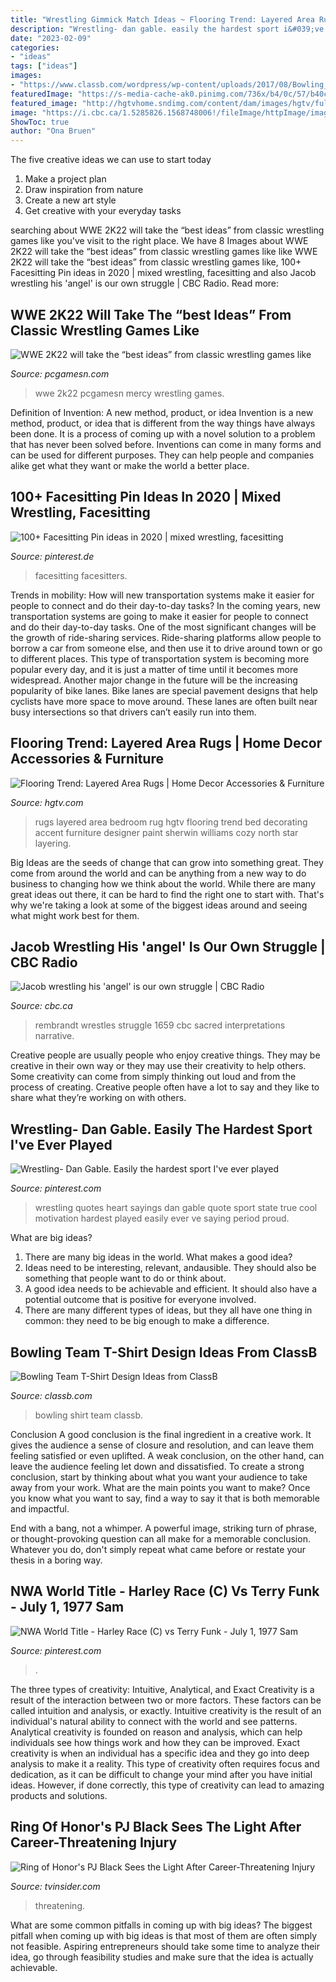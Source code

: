 ```yaml
---
title: "Wrestling Gimmick Match Ideas ~ Flooring Trend: Layered Area Rugs"
description: "Wrestling- dan gable. easily the hardest sport i&#039;ve ever played"
date: "2023-02-09"
categories:
- "ideas"
tags: ["ideas"]
images:
- "https://www.classb.com/wordpress/wp-content/uploads/2017/08/Bowling_T-shirt_Example-2.png"
featuredImage: "https://s-media-cache-ak0.pinimg.com/736x/b4/0c/57/b40c57e54e07bec51e68556f09b30829.jpg"
featured_image: "http://hgtvhome.sndimg.com/content/dam/images/hgtv/fullset/2010/8/31/0/Original_Layered-Rugs-Kathleen-Shannon-Bedroom_s4x3.jpg.rend.hgtvcom.1280.960.jpeg"
image: "https://i.cbc.ca/1.5285826.1568748006!/fileImage/httpImage/image.jpg_gen/derivatives/16x9_780/rembrandt-jacob-wrestling-with-the-angel.jpg"
ShowToc: true
author: "Ona Bruen"
---
```



The five creative ideas we can use to start today
1. Make a project plan
2. Draw inspiration from nature
3. Create a new art style
4. Get creative with your everyday tasks 

	

		
searching about WWE 2K22 will take the “best ideas” from classic wrestling games like you've visit to the right place. We have 8 Images about WWE 2K22 will take the “best ideas” from classic wrestling games like like WWE 2K22 will take the “best ideas” from classic wrestling games like, 100+ Facesitting Pin ideas in 2020 | mixed wrestling, facesitting and also Jacob wrestling his &#039;angel&#039; is our own struggle | CBC Radio. Read more:
		
    
## WWE 2K22 Will Take The “best Ideas” From Classic Wrestling Games Like

<img loading=lazy src="https://www.pcgamesn.com/wp-content/uploads/2020/06/wwf-no-mercy-wwe-2k22.jpeg" onerror="this.onerror=null;this.src='https://tse3.mm.bing.net/th?id=OIP.VCX8prdshCdtLFmlOo3PoAHaEK&amp;pid=15.1';" alt="WWE 2K22 will take the “best ideas” from classic wrestling games like">

_Source: pcgamesn.com_

>wwe 2k22 pcgamesn mercy wrestling games. 

	

Definition of Invention: A new method, product, or idea
Invention is a new method, product, or idea that is different from the way things have always been done. It is a process of coming up with a novel solution to a problem that has never been solved before. Inventions can come in many forms and can be used for different purposes. They can help people and companies alike get what they want or make the world a better place.

    
## 100+ Facesitting Pin Ideas In 2020 | Mixed Wrestling, Facesitting

<img loading=lazy src="https://i.pinimg.com/474x/ab/9d/aa/ab9daa07abfaece66699d952d9003796.jpg" onerror="this.onerror=null;this.src='https://tse2.mm.bing.net/th?id=OIP.vNLlAF4KfcopC5Pv77qh6gAAAA&amp;pid=15.1';" alt="100+ Facesitting Pin ideas in 2020 | mixed wrestling, facesitting">

_Source: pinterest.de_

>facesitting facesitters. 

	

Trends in mobility: How will new transportation systems make it easier for people to connect and do their day-to-day tasks?
In the coming years, new transportation systems are going to make it easier for people to connect and do their day-to-day tasks. One of the most significant changes will be the growth of ride-sharing services. Ride-sharing platforms allow people to borrow a car from someone else, and then use it to drive around town or go to different places. This type of transportation system is becoming more popular every day, and it is just a matter of time until it becomes more widespread.
Another major change in the future will be the increasing popularity of bike lanes. Bike lanes are special pavement designs that help cyclists have more space to move around. These lanes are often built near busy intersections so that drivers can’t easily run into them.

    
## Flooring Trend: Layered Area Rugs | Home Decor Accessories &amp; Furniture

<img loading=lazy src="http://hgtvhome.sndimg.com/content/dam/images/hgtv/fullset/2010/8/31/0/Original_Layered-Rugs-Kathleen-Shannon-Bedroom_s4x3.jpg.rend.hgtvcom.1280.960.jpeg" onerror="this.onerror=null;this.src='https://tse2.mm.bing.net/th?id=OIP.cxeDHBMJXy5vjSwajysjCwHaFj&amp;pid=15.1';" alt="Flooring Trend: Layered Area Rugs | Home Decor Accessories &amp; Furniture">

_Source: hgtv.com_

>rugs layered area bedroom rug hgtv flooring trend bed decorating accent furniture designer paint sherwin williams cozy north star layering. 

	

Big Ideas are the seeds of change that can grow into something great. They come from around the world and can be anything from a new way to do business to changing how we think about the world. While there are many great ideas out there, it can be hard to find the right one to start with. That's why we're taking a look at some of the biggest ideas around and seeing what might work best for them.

    
## Jacob Wrestling His &#039;angel&#039; Is Our Own Struggle | CBC Radio

<img loading=lazy src="https://i.cbc.ca/1.5285826.1568748006!/fileImage/httpImage/image.jpg_gen/derivatives/16x9_780/rembrandt-jacob-wrestling-with-the-angel.jpg" onerror="this.onerror=null;this.src='https://tse3.mm.bing.net/th?id=OIP.MRWWOZIRoIHJnfbPb65BGwHaEK&amp;pid=15.1';" alt="Jacob wrestling his &#039;angel&#039; is our own struggle | CBC Radio">

_Source: cbc.ca_

>rembrandt wrestles struggle 1659 cbc sacred interpretations narrative. 

	

Creative people are usually people who enjoy creative things. They may be creative in their own way or they may use their creativity to help others. Some creativity can come from simply thinking out loud and from the process of creating. Creative people often have a lot to say and they like to share what they’re working on with others.

    
## Wrestling- Dan Gable. Easily The Hardest Sport I&#039;ve Ever Played

<img loading=lazy src="https://s-media-cache-ak0.pinimg.com/736x/b4/0c/57/b40c57e54e07bec51e68556f09b30829.jpg" onerror="this.onerror=null;this.src='https://tse3.mm.bing.net/th?id=OIP.pfNndGugFDrsRZAKK9Hy-wHaHa&amp;pid=15.1';" alt="Wrestling- Dan Gable. Easily the hardest sport I&#039;ve ever played">

_Source: pinterest.com_

>wrestling quotes heart sayings dan gable quote sport state true cool motivation hardest played easily ever ve saying period proud. 

	

What are big ideas?
1. There are many big ideas in the world. What makes a good idea?
2. Ideas need to be interesting, relevant, andausible. They should also be something that people want to do or think about.
3. A good idea needs to be achievable and efficient. It should also have a potential outcome that is positive for everyone involved.
4. There are many different types of ideas, but they all have one thing in common: they need to be big enough to make a difference.

    
## Bowling Team T-Shirt Design Ideas From ClassB

<img loading=lazy src="https://www.classb.com/wordpress/wp-content/uploads/2017/08/Bowling_T-shirt_Example-2.png" onerror="this.onerror=null;this.src='https://tse1.mm.bing.net/th?id=OIP.aSGc8cBf5rrqyKqL8DB-vQAAAA&amp;pid=15.1';" alt="Bowling Team T-Shirt Design Ideas from ClassB">

_Source: classb.com_

>bowling shirt team classb. 

	

Conclusion
A good conclusion is the final ingredient in a creative work. It gives the audience a sense of closure and resolution, and can leave them feeling satisfied or even uplifted. A weak conclusion, on the other hand, can leave the audience feeling let down and dissatisfied.
To create a strong conclusion, start by thinking about what you want your audience to take away from your work. What are the main points you want to make? Once you know what you want to say, find a way to say it that is both memorable and impactful.

End with a bang, not a whimper. A powerful image, striking turn of phrase, or thought-provoking question can all make for a memorable conclusion. Whatever you do, don't simply repeat what came before or restate your thesis in a boring way.

    
## NWA World Title - Harley Race (C) Vs Terry Funk - July 1, 1977 Sam

<img loading=lazy src="https://i.pinimg.com/736x/62/08/4e/62084e28fba4104f801270d3e9f9a792.jpg" onerror="this.onerror=null;this.src='https://tse2.mm.bing.net/th?id=OIP.mGxjPzovcVQiVf0v4otW-wHaFj&amp;pid=15.1';" alt="NWA World Title - Harley Race (C) vs Terry Funk - July 1, 1977 Sam">

_Source: pinterest.com_

>. 

	

The three types of creativity: Intuitive, Analytical, and Exact
Creativity is a result of the interaction between two or more factors. These factors can be called intuition and analysis, or exactly. Intuitive creativity is the result of an individual's natural ability to connect with the world and see patterns. Analytical creativity is founded on reason and analysis, which can help individuals see how things work and how they can be improved. 
Exact creativity is when an individual has a specific idea and they go into deep analysis to make it a reality. This type of creativity often requires focus and dedication, as it can be difficult to change your mind after you have initial ideas. However, if done correctly, this type of creativity can lead to amazing products and solutions.

    
## Ring Of Honor&#039;s PJ Black Sees The Light After Career-Threatening Injury

<img loading=lazy src="https://www.tvinsider.com/wp-content/uploads/2020/07/IMG_2176-768x832.jpg" onerror="this.onerror=null;this.src='https://tse2.mm.bing.net/th?id=OIP.vBnAo0FULwA2r7152usLiAHaIB&amp;pid=15.1';" alt="Ring of Honor&#039;s PJ Black Sees the Light After Career-Threatening Injury">

_Source: tvinsider.com_

>threatening. 

	

What are some common pitfalls in coming up with big ideas?
The biggest pitfall when coming up with big ideas is that most of them are often simply not feasible. Aspiring entrepreneurs should take some time to analyze their idea, go through feasibility studies and make sure that the idea is actually achievable.

